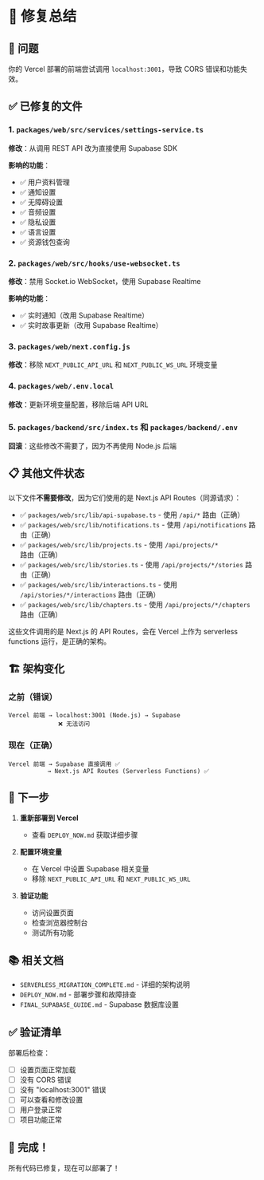 # 🔧 修复总结

## 🎯 问题

你的 Vercel 部署的前端尝试调用 `localhost:3001`，导致 CORS 错误和功能失效。

## ✅ 已修复的文件

### 1. `packages/web/src/services/settings-service.ts`
**修改**：从调用 REST API 改为直接使用 Supabase SDK

**影响的功能**：
- ✅ 用户资料管理
- ✅ 通知设置
- ✅ 无障碍设置
- ✅ 音频设置
- ✅ 隐私设置
- ✅ 语言设置
- ✅ 资源钱包查询

### 2. `packages/web/src/hooks/use-websocket.ts`
**修改**：禁用 Socket.io WebSocket，使用 Supabase Realtime

**影响的功能**：
- ✅ 实时通知（改用 Supabase Realtime）
- ✅ 实时故事更新（改用 Supabase Realtime）

### 3. `packages/web/next.config.js`
**修改**：移除 `NEXT_PUBLIC_API_URL` 和 `NEXT_PUBLIC_WS_URL` 环境变量

### 4. `packages/web/.env.local`
**修改**：更新环境变量配置，移除后端 API URL

### 5. `packages/backend/src/index.ts` 和 `packages/backend/.env`
**回滚**：这些修改不需要了，因为不再使用 Node.js 后端

## 📋 其他文件状态

以下文件**不需要修改**，因为它们使用的是 Next.js API Routes（同源请求）：

- ✅ `packages/web/src/lib/api-supabase.ts` - 使用 `/api/*` 路由（正确）
- ✅ `packages/web/src/lib/notifications.ts` - 使用 `/api/notifications` 路由（正确）
- ✅ `packages/web/src/lib/projects.ts` - 使用 `/api/projects/*` 路由（正确）
- ✅ `packages/web/src/lib/stories.ts` - 使用 `/api/projects/*/stories` 路由（正确）
- ✅ `packages/web/src/lib/interactions.ts` - 使用 `/api/stories/*/interactions` 路由（正确）
- ✅ `packages/web/src/lib/chapters.ts` - 使用 `/api/projects/*/chapters` 路由（正确）

这些文件调用的是 Next.js 的 API Routes，会在 Vercel 上作为 serverless functions 运行，是正确的架构。

## 🏗️ 架构变化

### 之前（错误）
```
Vercel 前端 → localhost:3001 (Node.js) → Supabase
              ❌ 无法访问
```

### 现在（正确）
```
Vercel 前端 → Supabase 直接调用 ✅
           → Next.js API Routes (Serverless Functions) ✅
```

## 🚀 下一步

1. **重新部署到 Vercel**
   - 查看 `DEPLOY_NOW.md` 获取详细步骤

2. **配置环境变量**
   - 在 Vercel 中设置 Supabase 相关变量
   - 移除 `NEXT_PUBLIC_API_URL` 和 `NEXT_PUBLIC_WS_URL`

3. **验证功能**
   - 访问设置页面
   - 检查浏览器控制台
   - 测试所有功能

## 📚 相关文档

- `SERVERLESS_MIGRATION_COMPLETE.md` - 详细的架构说明
- `DEPLOY_NOW.md` - 部署步骤和故障排查
- `FINAL_SUPABASE_GUIDE.md` - Supabase 数据库设置

## ✅ 验证清单

部署后检查：
- [ ] 设置页面正常加载
- [ ] 没有 CORS 错误
- [ ] 没有 "localhost:3001" 错误
- [ ] 可以查看和修改设置
- [ ] 用户登录正常
- [ ] 项目功能正常

## 🎉 完成！

所有代码已修复，现在可以部署了！
